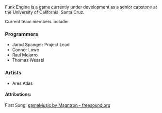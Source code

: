Funk Engine is a game currently under development as a senior capstone at the University of California, Santa Cruz.

Current team members include:

### Programmers
 - Jarod Spanger: Project Lead
 - Connor Lowe
 - Raul Mojarro
 - Thomas Wessel

### Artists
- Ares Atlas



#### Attributions:
First Song: <a href="https://freesound.org/people/Magntron/sounds/335571/" title="gameMusic">gameMusic by Magntron - freesound.org</a>
